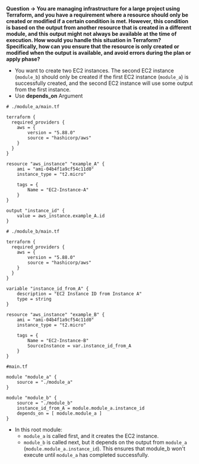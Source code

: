 **Question -> You are managing infrastructure for a large project using Terraform, and you have a requirement where a resource should only be created or modified if a certain condition is met. However, this condition is based on the output from another resource that is created in a different module, and this output might not always be available at the time of execution.
How would you handle this situation in Terraform? Specifically, how can you ensure that the resource is only created or modified when the output is available, and avoid errors during the plan or apply phase?**

- You want to create two EC2 instances. The second EC2 instance (`module_b`) should only be created if the first EC2 instance (`module_a`) is successfully created, and the second EC2 instance will use some output from the first instance.
- Use **depends_on** Argument

```hcl
# ./module_a/main.tf

terraform {
  required_providers {
    aws = {
        version = "5.88.0"
        source = "hashicorp/aws"
    }
  }
}

resource "aws_instance" "example_A" {
    ami = "ami-04b4f1a9cf54c11d0"
    instance_type = "t2.micro"

    tags = {
        Name = "EC2-Instance-A"
    }
}

output "instance_id" {
    value = aws_instance.example_A.id
}
```

```hcl
# ./module_b/main.tf

terraform {
  required_providers {
    aws = {
        version = "5.88.0"
        source = "hashicorp/aws"
    }
  }
}

variable "instance_id_from_A" {
    description = "EC2 Instance ID from Instance A"
    type = string
}

resource "aws_instance" "example_B" {
    ami = "ami-04b4f1a9cf54c11d0"
    instance_type = "t2.micro"

    tags = {
        Name = "EC2-Instance-B"
        SourceInstance = var.instance_id_from_A
    }
}
```

```hcl
#main.tf

module "module_a" {
    source = "./module_a"
}

module "module_b" {
    source = "./module_b"
    instance_id_from_A = module.module_a.instance_id
    depends_on = [ module.module_a ]
}
```

- In this root module:
  - `module_a` is called first, and it creates the EC2 instance.
  - `module_b` is called next, but it depends on the output from `module_a` (`module.module_a.instance_id`). This ensures that module_b won't execute until `module_a` has completed successfully.

